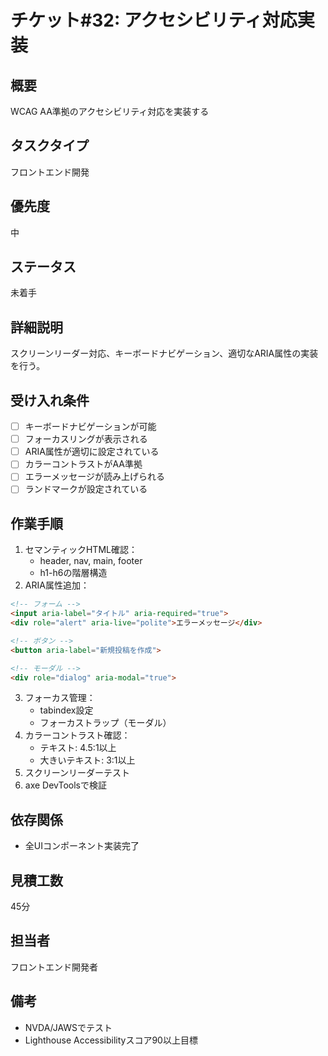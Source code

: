 # チケット#32: アクセシビリティ対応実装

## 概要
WCAG AA準拠のアクセシビリティ対応を実装する

## タスクタイプ
フロントエンド開発

## 優先度
中

## ステータス
未着手

## 詳細説明
スクリーンリーダー対応、キーボードナビゲーション、適切なARIA属性の実装を行う。

## 受け入れ条件
- [ ] キーボードナビゲーションが可能
- [ ] フォーカスリングが表示される
- [ ] ARIA属性が適切に設定されている
- [ ] カラーコントラストがAA準拠
- [ ] エラーメッセージが読み上げられる
- [ ] ランドマークが設定されている

## 作業手順
1. セマンティックHTML確認：
   - header, nav, main, footer
   - h1-h6の階層構造
2. ARIA属性追加：
```html
<!-- フォーム -->
<input aria-label="タイトル" aria-required="true">
<div role="alert" aria-live="polite">エラーメッセージ</div>

<!-- ボタン -->
<button aria-label="新規投稿を作成">

<!-- モーダル -->
<div role="dialog" aria-modal="true">
```
3. フォーカス管理：
   - tabindex設定
   - フォーカストラップ（モーダル）
4. カラーコントラスト確認：
   - テキスト: 4.5:1以上
   - 大きいテキスト: 3:1以上
5. スクリーンリーダーテスト
6. axe DevToolsで検証

## 依存関係
- 全UIコンポーネント実装完了

## 見積工数
45分

## 担当者
フロントエンド開発者

## 備考
- NVDA/JAWSでテスト
- Lighthouse Accessibilityスコア90以上目標
